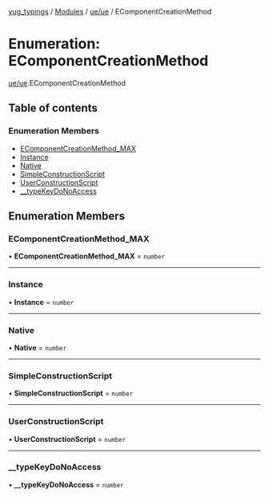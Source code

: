 [yug_typings](../README.md) / [Modules](../modules.md) / [ue/ue](../modules/ue_ue.md) / EComponentCreationMethod

# Enumeration: EComponentCreationMethod

[ue/ue](../modules/ue_ue.md).EComponentCreationMethod

## Table of contents

### Enumeration Members

- [EComponentCreationMethod\_MAX](ue_ue.EComponentCreationMethod.md#ecomponentcreationmethod_max)
- [Instance](ue_ue.EComponentCreationMethod.md#instance)
- [Native](ue_ue.EComponentCreationMethod.md#native)
- [SimpleConstructionScript](ue_ue.EComponentCreationMethod.md#simpleconstructionscript)
- [UserConstructionScript](ue_ue.EComponentCreationMethod.md#userconstructionscript)
- [\_\_typeKeyDoNoAccess](ue_ue.EComponentCreationMethod.md#__typekeydonoaccess)

## Enumeration Members

### EComponentCreationMethod\_MAX

• **EComponentCreationMethod\_MAX** = `number`

___

### Instance

• **Instance** = `number`

___

### Native

• **Native** = `number`

___

### SimpleConstructionScript

• **SimpleConstructionScript** = `number`

___

### UserConstructionScript

• **UserConstructionScript** = `number`

___

### \_\_typeKeyDoNoAccess

• **\_\_typeKeyDoNoAccess** = `number`
